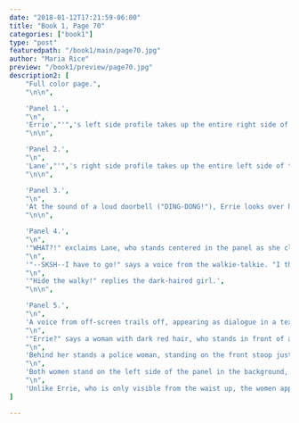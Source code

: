 ```yaml
---
date: "2018-01-12T17:21:59-06:00"
title: "Book 1, Page 70"
categories: ["book1"]
type: "post"
featuredpath: "/book1/main/page70.jpg"
author: "Maria Rice"
preview: "/book1/preview/page70.jpg"
description2: [
    "Full color page.",
    "\n\n",

    'Panel 1.',
    "\n",
    'Errie',"'",'s left side profile takes up the entire right side of the panel as she continues her conversation on the walkie-talkie. She says, with a serious expression on her face, "Those vines looked like ROOTS and they turned into ASH. Sound familiar?"',
    "\n\n",

    'Panel 2.',
    "\n",
    'Lane',"'",'s right side profile takes up the entire left side of the panel and her eyes widen in astonishment as she blurts out, "ASH ROOT! The name of our town!"',
    "\n\n",

    'Panel 3.',
    "\n",
    'At the sound of a loud doorbell ("DING-DONG!"), Errie looks over her left shoulder with a look of alarm. "Uh oh--" she starts to say, but then blurts out, "And THE WOODS! They',"'",'re named after the same guy--who NAMED the town and WROTE that BOOK!"',
    "\n\n",

    'Panel 4.',
    "\n",
    '"WHAT?!" exclaims Lane, who stands centered in the panel as she clenches her left fist and a look of surprise covers her face. "No way!"',
    "\n",
    '"--SKSH--I have to go!" says a voice from the walkie-talkie. "I think they',"'",'re here! --SKSH--"',
    "\n",
    '"Hide the walky!" replies the dark-haired girl.',
    "\n\n",

    'Panel 5.',
    "\n",
    'A voice from off-screen trails off, appearing as dialogue in a text box, saying, "...And hang in there!"',
    "\n",
    '"Errie?" says a woman with dark red hair, who stands in front of a green door standing open against the yellow wall. "What is this about?"',
    "\n",
    'Behind her stands a police woman, standing on the front stoop just outside the doorway and holding open a white screen door. She wears a green shirt, a belt with many compartments, and brown pants.',
    "\n",
    'Both women stand on the left side of the panel in the background, peering in the direction of Errie, who stands sheepishly with her back to the viewer on the right side of the panel and in the foreground. The teenager holds her hands in front of her, out of view.',
    "\n",
    'Unlike Errie, who is only visible from the waist up, the women appear in full view. The woman with the dark red hair wears a blue sweater and jeans and she stands on a white welcome mat with two black triangles pointing at each other. Picture frames hang on the wall near the left panel border.',
]

---
```


